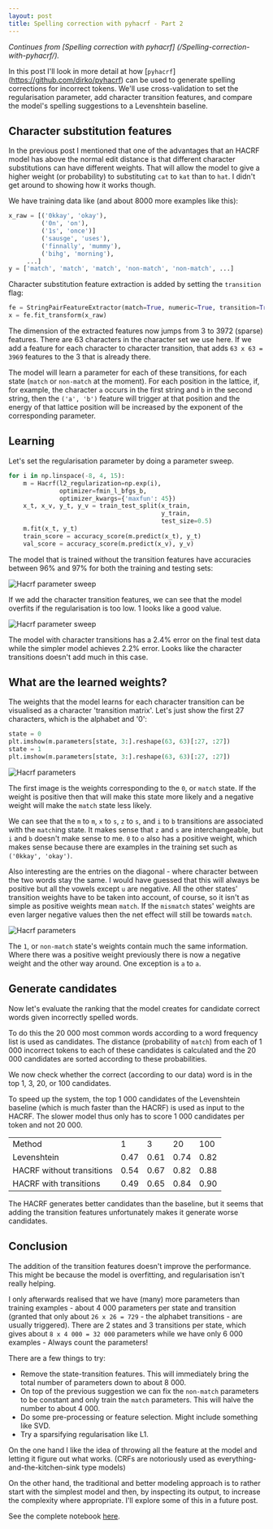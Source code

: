 ```yaml
---
layout: post
title: Spelling correction with pyhacrf - Part 2
---
```

*Continues from [Spelling correction with pyhacrf]
(/Spelling-correction-with-pyhacrf/).* </p>
In this post I'll look in more detail at how 
[`pyhacrf`] (https://github.com/dirko/pyhacrf) can
be used to generate spelling corrections for incorrect tokens.
We'll use cross-validation to set the regularisation
parameter, add character transition features, and compare
the model's spelling suggestions to a Levenshtein baseline.

## Character substitution features
In the previous post I mentioned that one of the advantages that
an HACRF model has above the normal edit distance is that
different character substitutions can have different weights.
That will allow the model to give a higher weight (or probability)
to substituting `cat` to `kat` than to `hat`. I didn't get around to
showing how it works though.

We have training data like (and about 8000 more examples like this):

```python
x_raw = [('0kkay', 'okay'),
         ('0n', 'on'),
         ('1s', 'once')]
         ('sausge', 'uses'),
         ('finnally', 'mummy'),
         ('bihg', 'morning'), 
     ...]
y = ['match', 'match', 'match', 'non-match', 'non-match', ...]
```

Character substitution feature extraction is added by setting the
`transition` flag:

```python
fe = StringPairFeatureExtractor(match=True, numeric=True, transition=True)
x = fe.fit_transform(x_raw)
```

The dimension of the extracted features now jumps from 
3 to 3972 (sparse) features.
There are 63 characters in the character set we use here.
If we add a feature for each character to character transition, that
adds `63 x 63 = 3969` features to the 3 that is already there.

The model will learn a parameter for each of these transitions, for
each state (`match` or `non-match` at the moment). 
For each position in the lattice, if, for example, the character
`a` occurs in the first string and `b` in the second string, then
the `('a', 'b')` feature will trigger at that position and the 
energy of that lattice position will be increased by the
exponent of the corresponding parameter.

## Learning

Let's set the regularisation parameter by doing a parameter sweep.

```python
for i in np.linspace(-8, 4, 15):
    m = Hacrf(l2_regularization=np.exp(i),
              optimizer=fmin_l_bfgs_b,
              optimizer_kwargs={'maxfun': 45})
    x_t, x_v, y_t, y_v = train_test_split(x_train,
                                          y_train,
                                          test_size=0.5)
    m.fit(x_t, y_t)
    train_score = accuracy_score(m.predict(x_t), y_t)
    val_score = accuracy_score(m.predict(x_v), y_v)
```

The model that is trained without the transition features
have accuracies between 96% and 97% for both the training and
testing sets:

![Hacrf parameter sweep](/images/2015-06-11-Spelling-correction-with-pyhacrf-Part-2/hacrf_sweep.png "Hacrf parameter sweep")

If we add the character transition features, we can see that the
model overfits if the regularisation is too low. 1 looks like a 
good value.

![Hacrf parameter sweep](/images/2015-06-11-Spelling-correction-with-pyhacrf-Part-2/hacrf_t_sweep.png "Hacrf parameter sweep")

The model with character transitions has a 2.4% error on the final test data 
while the simpler model achieves 2.2% error. Looks like the character
transitions doesn't add much in this case.

## What are the learned weights?

The weights that the model learns for each character transition can 
be visualised as a character 'transition matrix'. Let's just show the
first 27 characters, which is the alphabet and '0':

```python
state = 0  
plt.imshow(m.parameters[state, 3:].reshape(63, 63)[:27, :27])
state = 1  
plt.imshow(m.parameters[state, 3:].reshape(63, 63)[:27, :27])
```

![Hacrf parameters](/images/2015-06-11-Spelling-correction-with-pyhacrf-Part-2/hacrf_parameters_match.png "Hacrf parameters")

The first image is the weights corresponding to the `0`, or `match` state.
If the weight is positive then that will make this state more likely and
a negative weight will make the `match` state less likely.

We can see that the `m` to `m`, `x` to `s`, `z` to `s`, and `i` to `b`
transitions are associated  with the `match`ing state. It makes sense
that `z` and `s` are interchangeable, but `i` and `b` doesn't make sense to me.
`0` to `o` also has a positive weight, which makes sense because there
are examples in the training set such as `('0kkay', 'okay')`.

Also interesting are the entries on the diagonal - where character between
the two words stay the same. I would have guessed that this will always be
positive but all the vowels except `u` are negative. All the other states' 
transition weights have to be taken into account, of course, so it isn't
as simple as positive weights mean `match`. If the `mismatch` states' 
weights are even larger negative values then the net effect will still be 
towards `match`.

![Hacrf parameters](/images/2015-06-11-Spelling-correction-with-pyhacrf-Part-2/hacrf_parameters_mismatch.png "Hacrf parameters")

The `1`, or `non-match` state's weights contain much the same information.
Where there was a positive weight previously there is now a negative weight
and the other way around. One exception is `a` to `a`.

## Generate candidates

Now let's evaluate the ranking that the model creates for candidate correct
words given incorrectly spelled words.

To do this the 20 000 most common words according to a word frequency
list is used as candidates. The distance (probability of `match`)
from each of 1 000 incorrect tokens to each of these candidates 
is calculated and the 20 000 candidates are sorted according to these
probabilities.
 
We now check whether the correct (according to our data) word is in the
top 1, 3, 20, or 100 candidates. 

To speed up the system, the top 1 000 candidates of the 
Levenshtein baseline (which is much faster than the HACRF)
is used as input to the HACRF. The slower model thus only has to
score 1 000 candidates per token and not 20 000.

<table>
<tr><td>Method</td><td>1</td><td>3</td><td>20</td><td>100</td></tr>
<tr><td>Levenshtein</td><td>0.47</td><td>0.61</td><td>0.74</td><td>0.82</td></tr>
<tr><td>HACRF without transitions</td><td>0.54</td><td>0.67</td><td>0.82</td><td>0.88</td></tr>
<tr><td>HACRF with transitions</td><td>0.49</td><td>0.65</td><td>0.84</td><td>0.90</td></tr>
</table>


The HACRF generates better candidates than the baseline, but it seems
that adding the transition features unfortunately makes it generate worse
candidates.

## Conclusion

The addition of the transition features doesn't improve the
performance. This might be because the model is overfitting,
 and regularisation isn't really helping. 

I only afterwards realised that we have (many) more
parameters than training examples - about 4 000 parameters per state and
transition 
(granted that only about `26 x 26 = 729` - the alphabet transitions - 
are usually triggered). 
There are 2 states and 3 transitions per state, which gives about
`8 x 4 000 = 32 000` parameters while we have only 6 000 examples -
Always count the parameters!

There are a few things to try:

- Remove the state-transition features. This will immediately bring 
 the total number of parameters down to about 8 000.
- On top of the previous suggestion we can fix the `non-match` 
 parameters to be constant and only train the `match` parameters.
 This will halve the number to about 4 000.
- Do some pre-processing or feature selection. Might include something like SVD.
- Try a sparsifying regularisation like L1.

On the one hand I like the idea of throwing all the feature at the
model and letting it figure out what works. 
(CRFs are notoriously used as everything-and-the-kitchen-sink type models)

On the other hand, the traditional and better modeling approach 
is to rather start
with the simplest model and then, by inspecting its output, to increase
the complexity where appropriate. I'll explore some of this in a future
post.

See the complete notebook [here](https://github.com/dirko/pyhacrf/blob/master/examples/Example%20misspelling%20classification.ipynb).

